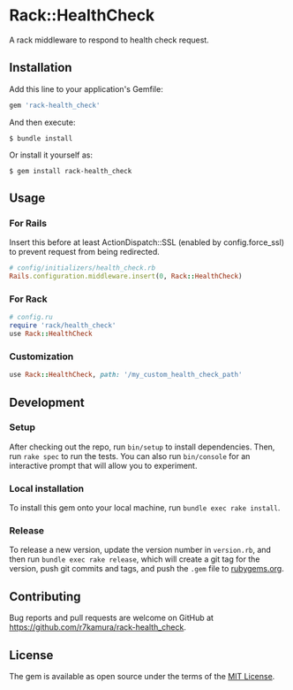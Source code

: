 # Rack::HealthCheck

A rack middleware to respond to health check request.

## Installation

Add this line to your application's Gemfile:

```ruby
gem 'rack-health_check'
```

And then execute:

    $ bundle install

Or install it yourself as:

    $ gem install rack-health_check

## Usage

### For Rails

Insert this before at least ActionDispatch::SSL (enabled by config.force_ssl) to prevent request from being redirected.

```ruby
# config/initializers/health_check.rb
Rails.configuration.middleware.insert(0, Rack::HealthCheck)
```

### For Rack

```ruby
# config.ru
require 'rack/health_check'
use Rack::HealthCheck
```

### Customization

```ruby
use Rack::HealthCheck, path: '/my_custom_health_check_path'
```

## Development

### Setup

After checking out the repo, run `bin/setup` to install dependencies. Then, run `rake spec` to run the tests. You can also run `bin/console` for an interactive prompt that will allow you to experiment.

### Local installation

To install this gem onto your local machine, run `bundle exec rake install`.

### Release

To release a new version, update the version number in `version.rb`, and then run `bundle exec rake release`, which will create a git tag for the version, push git commits and tags, and push the `.gem` file to [rubygems.org](https://rubygems.org).

## Contributing

Bug reports and pull requests are welcome on GitHub at https://github.com/r7kamura/rack-health_check.


## License

The gem is available as open source under the terms of the [MIT License](https://opensource.org/licenses/MIT).
